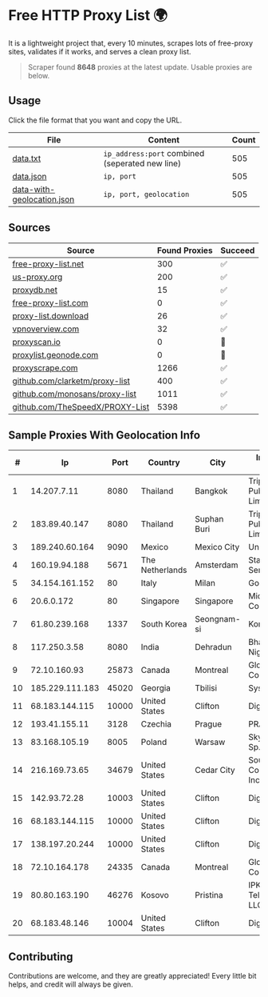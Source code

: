 
# Free HTTP Proxy List 🌍

It is a lightweight project that, every 10 minutes, scrapes lots of free-proxy sites, validates if it works, and serves a clean proxy list.


> Scraper found **8648** proxies at the latest update. Usable proxies are below.

## Usage

Click the file format that you want and copy the URL.


|File|Content|Count|
|----|-------|-----|
|[data.txt](https://raw.githubusercontent.com/themiralay/Proxy-List-World/master/data.txt)|`ip_address:port` combined (seperated new line)|505|
|[data.json](https://raw.githubusercontent.com/themiralay/Proxy-List-World/master/data.json)|`ip, port`|505|
|[data-with-geolocation.json](https://raw.githubusercontent.com/themiralay/Proxy-List-World/master/data-with-geolocation.json)|`ip, port, geolocation`|505|

## Sources

|Source|Found Proxies|Succeed|
|------|-------------|-------|
|[free-proxy-list.net](https://free-proxy-list.net)|300|✅|
|[us-proxy.org](https://www.us-proxy.org)|200|✅|
|[proxydb.net](http://proxydb.net)|15|✅|
|[free-proxy-list.com](https://free-proxy-list.com/?page=&port=&type%5B%5D=http&type%5B%5D=https&up_time=0&search=Search)|0|✅|
|[proxy-list.download](https://www.proxy-list.download/HTTP)|26|✅|
|[vpnoverview.com](https://vpnoverview.com/privacy/anonymous-browsing/free-proxy-servers)|32|✅|
|[proxyscan.io](https://www.proxyscan.io)|0|🚫|
|[proxylist.geonode.com](https://proxylist.geonode.com/api/proxy-list?limit=300&page=1&sort_by=lastChecked&sort_type=desc&protocols=http,https)|0|🚫|
|[proxyscrape.com](https://api.proxyscrape.com/v2/?request=displayproxies&protocol=http&timeout=10000&country=all&ssl=all&anonymity=all)|1266|✅|
|[github.com/clarketm/proxy-list](https://raw.githubusercontent.com/clarketm/proxy-list/master/proxy-list-raw.txt)|400|✅|
|[github.com/monosans/proxy-list](https://raw.githubusercontent.com/monosans/proxy-list/main/proxies/http.txt)|1011|✅|
|[github.com/TheSpeedX/PROXY-List](https://raw.githubusercontent.com/TheSpeedX/PROXY-List/master/http.txt)|5398|✅|


## Sample Proxies With Geolocation Info

|#|Ip|Port|Country|City|Internet Service Provider|
|-|--|----|-------|----|-------------------------|
|1|14.207.7.11|8080|Thailand|Bangkok|Triple T Broadband Public Company Limited|
|2|183.89.40.147|8080|Thailand|Suphan Buri|Triple T Broadband Public Company Limited|
|3|189.240.60.164|9090|Mexico|Mexico City|Uninet S.A. de C.V.|
|4|160.19.94.188|5671|The Netherlands|Amsterdam|Stallion Network Services Limited|
|5|34.154.161.152|80|Italy|Milan|Google LLC|
|6|20.6.0.172|80|Singapore|Singapore|Microsoft Corporation|
|7|61.80.239.168|1337|South Korea|Seongnam-si|Korea Telecom|
|8|117.250.3.58|8080|India|Dehradun|Bharat Sanchar Nigam Ltd|
|9|72.10.160.93|25873|Canada|Montreal|GloboTech Communications|
|10|185.229.111.183|45020|Georgia|Tbilisi|Sysnet LLC|
|11|68.183.144.115|10000|United States|Clifton|DigitalOcean, LLC|
|12|193.41.155.11|3128|Czechia|Prague|PRAHA12.com s.r.o.|
|13|83.168.105.19|8005|Poland|Warsaw|SkyPass Solutions Sp. z.o.o.|
|14|216.169.73.65|34679|United States|Cedar City|South Central Communications, Inc.|
|15|142.93.72.28|10003|United States|Clifton|DigitalOcean, LLC|
|16|68.183.144.115|10000|United States|Clifton|DigitalOcean, LLC|
|17|138.197.20.244|10000|United States|Clifton|DigitalOcean, LLC|
|18|72.10.164.178|24335|Canada|Montreal|GloboTech Communications|
|19|80.80.163.190|46276|Kosovo|Pristina|IPKO Telecommunications LLC|
|20|68.183.48.146|10004|United States|Clifton|DigitalOcean, LLC|



## Contributing

Contributions are welcome, and they are greatly appreciated! Every
little bit helps, and credit will always be given.

